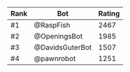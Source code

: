 Rank|Bot|Rating
---|---|---
#1|@RaspFish|2467
#2|@OpeningsBot|1985
#3|@DavidsGuterBot|1507
#4|@pawnrobot|1251
